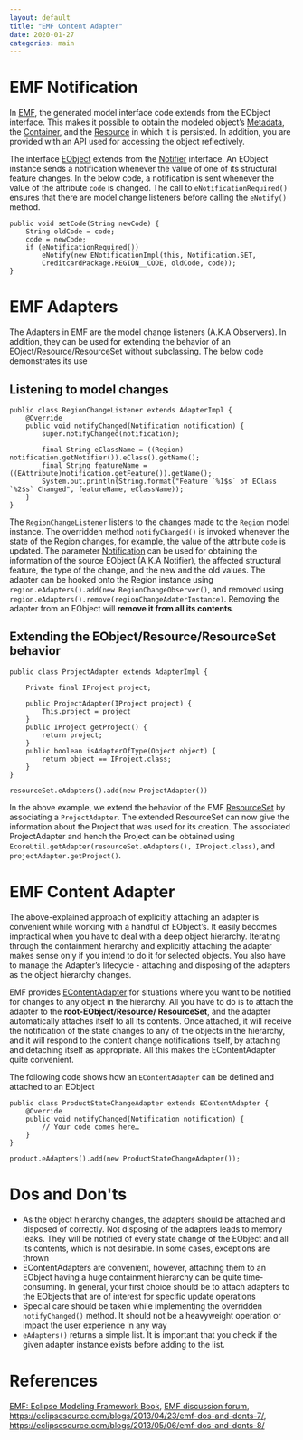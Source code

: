 ```yaml
---
layout: default
title: "EMF Content Adapter"
date: 2020-01-27
categories: main
---
```


# EMF Notification

In [EMF](https://www.eclipse.org/modeling/emf/), the generated model interface code extends from the EObject interface. This makes it possible to obtain the modeled object’s [Metadata](<https://download.eclipse.org/modeling/emf/emf/javadoc/2.5.0/org/eclipse/emf/ecore/EObject.html#eClass()>), the [Container](<https://download.eclipse.org/modeling/emf/emf/javadoc/2.5.0/org/eclipse/emf/ecore/EObject.html#eContainer()>), and the [Resource](<https://download.eclipse.org/modeling/emf/emf/javadoc/2.5.0/org/eclipse/emf/ecore/EObject.html#eResource()>) in which it is persisted. In addition, you are provided with an API used for accessing the object reflectively.

The interface [EObject](https://download.eclipse.org/modeling/emf/emf/javadoc/2.5.0/org/eclipse/emf/ecore/EObject.html) extends from the [Notifier](https://download.eclipse.org/modeling/emf/emf/javadoc/2.5.0/org/eclipse/emf/common/notify/Notifier.html) interface. An EObject instance sends a notification whenever the value of one of its structural feature changes. In the below code, a notification is sent whenever the value of the attribute `code` is changed. The call to `eNotificationRequired()` ensures that there are model change listeners before calling the `eNotify()` method.

```
public void setCode(String newCode) {
	String oldCode = code;
	code = newCode;
	if (eNotificationRequired())
		eNotify(new ENotificationImpl(this, Notification.SET,
		CreditcardPackage.REGION__CODE, oldCode, code));
}
```

# EMF Adapters

The Adapters in EMF are the model change listeners (A.K.A Observers). In addition, they can be used for extending the behavior of an EOject/Resource/ResourceSet without subclassing. The below code demonstrates its use

## Listening to model changes

```
public class RegionChangeListener extends AdapterImpl {
	@Override
	public void notifyChanged(Notification notification) {
		super.notifyChanged(notification);

		final String eClassName = ((Region) notification.getNotifier()).eClass().getName();
		final String featureName = ((EAttribute)notification.getFeature()).getName();
		System.out.println(String.format("Feature `%1$s` of EClass `%2$s` Changed", featureName, eClassName));
	}
}
```

The `RegionChangeListener` listens to the changes made to the `Region` model instance. The overridden method `notifyChanged()` is invoked whenever the state of the Region changes, for example, the value of the attribute `code` is updated. The parameter [Notification](https://download.eclipse.org/modeling/emf/emf/javadoc/2.5.0/org/eclipse/emf/common/notify/Notification.html) can be used for obtaining the information of the source EObject (A.K.A Notifier), the affected structural feature, the type of the change, and the new and the old values. The adapter can be hooked onto the Region instance using `region.eAdapters().add(new RegionChangeObserver()`, and removed using `region.eAdapters().remove(regionChangeAdaterInstance)`. Removing the adapter from an EObject will **remove it from all its contents**.

## Extending the EObject/Resource/ResourceSet behavior

```
public class ProjectAdapter extends AdapterImpl {

	Private final IProject project;

	public ProjectAdapter(IProject project) {
		This.project = project
	}
	public IProject getProject() {
		return project;
	}
	public boolean isAdapterOfType(Object object) {
		return object == IProject.class;
	}
}
```

```
resourceSet.eAdapters().add(new ProjectAdapter())
```

In the above example, we extend the behavior of the EMF [ResourceSet](https://download.eclipse.org/modeling/emf/emf/javadoc/2.5.0/org/eclipse/emf/ecore/resource/ResourceSet.html) by associating a `ProjectAdapter`. The extended ResourceSet can now give the information about the Project that was used for its creation. The associated ProjectAdapter and hench the Project can be obtained using `EcoreUtil.getAdapter(resourceSet.eAdapters(), IProject.class)`, and `projectAdapter.getProject()`.

# EMF Content Adapter

The above-explained approach of explicitly attaching an adapter is convenient while working with a handful of EObject’s. It easily becomes impractical when you have to deal with a deep object hierarchy. Iterating through the containment hierarchy and explicitly attaching the adapter makes sense only if you intend to do it for selected objects. You also have to manage the Adapter’s lifecycle - attaching and disposing of the adapters as the object hierarchy changes.

EMF provides [EContentAdapter](https://download.eclipse.org/modeling/emf/emf/javadoc/2.8.0/org/eclipse/emf/ecore/util/EContentAdapter.html) for situations where you want to be notified for changes to any object in the hierarchy. All you have to do is to attach the adapter to the **root-EObject/Resource/ ResourceSet**, and the adapter automatically attaches itself to all its contents. Once attached, it will receive the notification of the state changes to any of the objects in the hierarchy, and it will respond to the content change notifications itself, by attaching and detaching itself as appropriate. All this makes the EContentAdapter quite convenient.

The following code shows how an `EContentAdapter` can be defined and attached to an EObject

```
public class ProductStateChangeAdapter extends EContentAdapter {
	@Override
	public void notifyChanged(Notification notification) {
		// Your code comes here…
	}
}
```

```
product.eAdapters().add(new ProductStateChangeAdapter());
```

# Dos and Don'ts

- As the object hierarchy changes, the adapters should be attached and disposed of correctly. Not disposing of the adapters leads to memory leaks. They will be notified of every state change of the EObject and all its contents, which is not desirable. In some cases, exceptions are thrown
- EContentAdapters are convenient, however, attaching them to an EObject having a huge containment hierarchy can be quite time-consuming. In general, your first choice should be to attach adapters to the EObjects that are of interest for specific update operations
- Special care should be taken while implementing the overridden `notifyChanged()` method. It should not be a heavyweight operation or impact the user experience in any way
- `eAdapters()` returns a simple list. It is important that you check if the given adapter instance exists before adding to the list.

# References

[EMF: Eclipse Modeling Framework Book](https://www.amazon.com/EMF-Eclipse-Modeling-Framework-2nd/dp/0321331885),
[EMF discussion forum](https://www.eclipse.org/forums/index.php?t=thread&frm_id=108),
https://eclipsesource.com/blogs/2013/04/23/emf-dos-and-donts-7/, https://eclipsesource.com/blogs/2013/05/06/emf-dos-and-donts-8/
